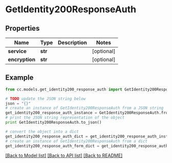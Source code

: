 # GetIdentity200ResponseAuth


## Properties
Name | Type | Description | Notes
------------ | ------------- | ------------- | -------------
**service** | **str** |  | [optional] 
**encryption** | **str** |  | [optional] 

## Example

```python
from cc.models.get_identity200_response_auth import GetIdentity200ResponseAuth

# TODO update the JSON string below
json = "{}"
# create an instance of GetIdentity200ResponseAuth from a JSON string
get_identity200_response_auth_instance = GetIdentity200ResponseAuth.from_json(json)
# print the JSON string representation of the object
print GetIdentity200ResponseAuth.to_json()

# convert the object into a dict
get_identity200_response_auth_dict = get_identity200_response_auth_instance.to_dict()
# create an instance of GetIdentity200ResponseAuth from a dict
get_identity200_response_auth_form_dict = get_identity200_response_auth.from_dict(get_identity200_response_auth_dict)
```
[[Back to Model list]](../README.md#documentation-for-models) [[Back to API list]](../README.md#documentation-for-api-endpoints) [[Back to README]](../README.md)


